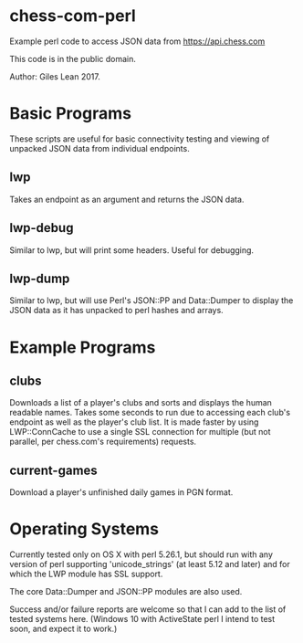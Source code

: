 # chess-com-perl
Example perl code to access JSON data from https://api.chess.com

This code is in the public domain.

Author: Giles Lean 2017.

# Basic Programs
These scripts are useful for basic connectivity testing and viewing
of unpacked JSON data from individual endpoints.

## lwp

Takes an endpoint as an argument and returns the JSON data.

## lwp-debug

Similar to lwp, but will print some headers. Useful for debugging.

## lwp-dump

Similar to lwp, but will use Perl's JSON::PP and Data::Dumper to
display the JSON data as it has unpacked to perl hashes and arrays.

# Example Programs
## clubs

Downloads a list of a player's clubs and sorts and displays the human
readable names. Takes some seconds to run due to accessing each club's
endpoint as well as the player's club list.
It is made faster by using LWP::ConnCache to use a single SSL connection
for multiple (but not parallel, per chess.com's requirements) requests.

## current-games

Download a player's unfinished daily games in PGN format.

# Operating Systems

Currently tested only on OS X with perl 5.26.1, but should run with
any version of perl supporting 'unicode_strings' (at least 5.12 and
later) and for which the LWP module has SSL support.

The core Data::Dumper and JSON::PP modules are also used.

Success and/or failure reports are welcome so that I can add to the
list of tested systems here. (Windows 10 with ActiveState perl I
intend to test soon, and expect it to work.)




